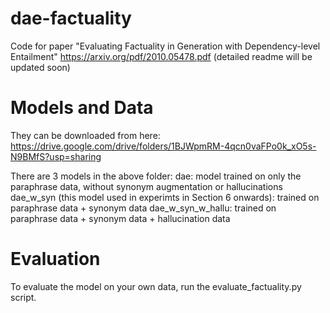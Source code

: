# dae-factuality
Code for paper "Evaluating Factuality in Generation with Dependency-level Entailment" https://arxiv.org/pdf/2010.05478.pdf
(detailed readme will be updated soon)

# Models and Data
They can be downloaded from here: https://drive.google.com/drive/folders/1BJWpmRM-4qcn0vaFPo0k_xO5s-N9BMfS?usp=sharing

There are 3 models in the above folder:
dae: model trained on only the paraphrase data, without synonym augmentation or hallucinations
dae_w_syn (this model used in experimts in Section 6 onwards): trained on paraphrase data + synonym data
dae_w_syn_w_hallu: trained on paraphrase data + synonym data + hallucination data

# Evaluation
To evaluate the model on your own data, run the evaluate_factuality.py script. 
